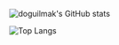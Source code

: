
![doguilmak's GitHub stats](https://github-readme-stats.vercel.app/api?username=doguilmak&theme=dark&show_icons=true)

![Top Langs](https://github-readme-stats.vercel.app/api/top-langs/?username=doguilmak&theme=dark)

<!--
**doguilmak/doguilmak** is a ✨ _special_ ✨ repository because its `README.md` (this file) appears on your GitHub profile.

Here are some ideas to get you started:

### Hi there 👋

- 🔭 I’m currently working on ...
- 🌱 I’m currently learning ...
- 👯 I’m looking to collaborate on ...
- 🤔 I’m looking for help with ...
- 💬 Ask me about ...
- 📫 How to reach me: ...
- 😄 Pronouns: ...
- ⚡ Fun fact: ...
-->
